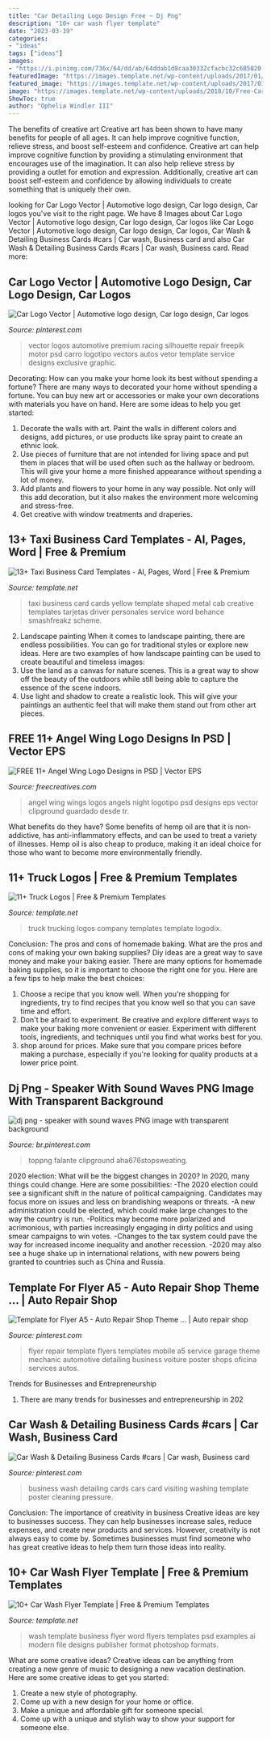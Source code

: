 ```yaml
---
title: "Car Detailing Logo Design Free ~ Dj Png"
description: "10+ car wash flyer template"
date: "2023-03-19"
categories:
- "ideas"
tags: ["ideas"]
images:
- "https://i.pinimg.com/736x/64/dd/ab/64ddab1d8caa30332cfacbc32c685020.jpg"
featuredImage: "https://images.template.net/wp-content/uploads/2017/01/21104624/Company-Truck-Logos.jpg"
featured_image: "https://images.template.net/wp-content/uploads/2017/03/18115146/Yellow-Taxi-Metal-Business-Card-.jpg"
image: "https://images.template.net/wp-content/uploads/2018/10/Free-Car-Wash-Business-Flyer-Template.jpg"
ShowToc: true
author: "Ophelia Windler III"
---
```



The benefits of creative art
Creative art has been shown to have many benefits for people of all ages. It can help improve cognitive function, relieve stress, and boost self-esteem and confidence.
Creative art can help improve cognitive function by providing a stimulating environment that encourages use of the imagination. It can also help relieve stress by providing a outlet for emotion and expression. Additionally, creative art can boost self-esteem and confidence by allowing individuals to create something that is uniquely their own.

	

		
looking for Car Logo Vector | Automotive logo design, Car logo design, Car logos you've visit to the right page. We have 8 Images about Car Logo Vector | Automotive logo design, Car logo design, Car logos like Car Logo Vector | Automotive logo design, Car logo design, Car logos, Car Wash &amp; Detailing Business Cards #cars | Car wash, Business card and also Car Wash &amp; Detailing Business Cards #cars | Car wash, Business card. Read more:
		
    
## Car Logo Vector | Automotive Logo Design, Car Logo Design, Car Logos

<img loading=lazy src="https://i.pinimg.com/736x/64/dd/ab/64ddab1d8caa30332cfacbc32c685020.jpg" onerror="this.onerror=null;this.src='https://tse2.mm.bing.net/th?id=OIP.L_FRjyOKWC38Vc_1hP-pjwHaHa&amp;pid=15.1';" alt="Car Logo Vector | Automotive logo design, Car logo design, Car logos">

_Source: pinterest.com_

>vector logos automotive premium racing silhouette repair freepik motor psd carro logotipo vectors autos vetor template service designs exclusive graphic. 

	

Decorating: How can you make your home look its best without spending a fortune?
There are many ways to decorated your home without spending a fortune. You can buy new art or accessories or make your own decorations with materials you have on hand. Here are some ideas to help you get started: 
1. Decorate the walls with art. Paint the walls in different colors and designs, add pictures, or use products like spray paint to create an ethnic look. 
2. Use pieces of furniture that are not intended for living space and put them in places that will be used often such as the hallway or bedroom. This will give your home a more finished appearance without spending a lot of money. 
3. Add plants and flowers to your home in any way possible. Not only will this add decoration, but it also makes the environment more welcoming and stress-free. 
4. Get creative with window treatments and draperies.

    
## 13+ Taxi Business Card Templates - AI, Pages, Word | Free &amp; Premium

<img loading=lazy src="https://images.template.net/wp-content/uploads/2017/03/18115146/Yellow-Taxi-Metal-Business-Card-.jpg" onerror="this.onerror=null;this.src='https://tse4.mm.bing.net/th?id=OIP.H_Z9GgsACz3_hq7pn78q6AHaE8&amp;pid=15.1';" alt="13+ Taxi Business Card Templates - AI, Pages, Word | Free &amp; Premium">

_Source: template.net_

>taxi business card cards yellow template shaped metal cab creative templates tarjetas driver personales service word behance smashfreakz scheme. 

	

2. Landscape painting
When it comes to landscape painting, there are endless possibilities. You can go for traditional styles or explore new ideas. Here are two examples of how landscape painting can be used to create beautiful and timeless images: 
2. Use the land as a canvas for nature scenes. This is a great way to show off the beauty of the outdoors while still being able to capture the essence of the scene indoors.
3. Use light and shadow to create a realistic look. This will give your paintings an authentic feel that will make them stand out from other art pieces.

    
## FREE 11+ Angel Wing Logo Designs In PSD | Vector EPS

<img loading=lazy src="https://images.freecreatives.com/wp-content/uploads/2016/03/Angel-Night-Wing-Logos.jpg" onerror="this.onerror=null;this.src='https://tse1.mm.bing.net/th?id=OIP.YTcOee95FMTC2rL2fZzPygHaHa&amp;pid=15.1';" alt="FREE 11+ Angel Wing Logo Designs in PSD | Vector EPS">

_Source: freecreatives.com_

>angel wing wings logos angels night logotipo psd designs eps vector clipground guardado desde tr. 

	

What benefits do they have?
Some benefits of hemp oil are that it is non-addictive, has anti-inflammatory effects, and can be used to treat a variety of illnesses. Hemp oil is also cheap to produce, making it an ideal choice for those who want to become more environmentally friendly.

    
## 11+ Truck Logos | Free &amp; Premium Templates

<img loading=lazy src="https://images.template.net/wp-content/uploads/2017/01/21104624/Company-Truck-Logos.jpg" onerror="this.onerror=null;this.src='https://tse3.mm.bing.net/th?id=OIP.RVNqFwLocNoTYayyx-4uSwHaD4&amp;pid=15.1';" alt="11+ Truck Logos | Free &amp; Premium Templates">

_Source: template.net_

>truck trucking logos company templates template logodix. 

	

Conclusion: The pros and cons of homemade baking.
What are the pros and cons of making your own baking supplies? Diy ideas are a great way to save money and make your baking easier. There are many options for homemade baking supplies, so it is important to choose the right one for you. Here are a few tips to help make the best choices: 
1. Choose a recipe that you know well. When you're shopping for ingredients, try to find recipes that you know well so that you can save time and effort. 
2. Don't be afraid to experiment. Be creative and explore different ways to make your baking more convenient or easier. Experiment with different tools, ingredients, and techniques until you find what works best for you. 
3. shop around for prices. Make sure that you compare prices before making a purchase, especially if you're looking for quality products at a lower price point.

    
## Dj Png - Speaker With Sound Waves PNG Image With Transparent Background

<img loading=lazy src="https://i.pinimg.com/736x/04/36/93/04369368f671b98fa82c5848a19eed67.jpg" onerror="this.onerror=null;this.src='https://tse1.mm.bing.net/th?id=OIP.elGasyWZ97P9zu3m9NkjCgHaHk&amp;pid=15.1';" alt="dj png - speaker with sound waves PNG image with transparent background">

_Source: br.pinterest.com_

>toppng falante clipground aha676stopsweating. 

	

2020 election: What will be the biggest changes in 2020?
In 2020, many things could change. Here are some possibilities:
-The 2020 election could see a significant shift in the nature of political campaigning. Candidates may focus more on issues and less on brandishing weapons or threats. 
-A new administration could be elected, which could make large changes to the way the country is run. 
-Politics may become more polarized and acrimonious, with parties increasingly engaging in dirty politics and using smear campaigns to win votes. 
-Changes to the tax system could pave the way for increased income inequality and another recession. 
-2020 may also see a huge shake up in international relations, with new powers being granted to countries such as China and Russia.

    
## Template For Flyer A5 - Auto Repair Shop Theme … | Auto Repair Shop

<img loading=lazy src="https://i.pinimg.com/736x/93/72/32/93723279ce6703a4e45c338bf2172a8e--templates-for-flyers-flyer-template.jpg" onerror="this.onerror=null;this.src='https://tse2.mm.bing.net/th?id=OIP.LF0ZP65jRHn1ehxM-gh7zQHaKg&amp;pid=15.1';" alt="Template for Flyer A5 - Auto Repair Shop Theme … | Auto repair shop">

_Source: pinterest.com_

>flyer repair template flyers templates mobile a5 service garage theme mechanic automotive detailing business voiture poster shops oficina services autos. 

	

Trends for Businesses and Entrepreneurship
1. There are many trends for businesses and entrepreneurship in 202
    
## Car Wash &amp; Detailing Business Cards #cars | Car Wash, Business Card

<img loading=lazy src="https://i.pinimg.com/736x/45/e0/f4/45e0f4f86cbfe0b7fddd885564081e34.jpg" onerror="this.onerror=null;this.src='https://tse3.mm.bing.net/th?id=OIP.s_pesV1926x8x049faiTRQAAAA&amp;pid=15.1';" alt="Car Wash &amp; Detailing Business Cards #cars | Car wash, Business card">

_Source: pinterest.com_

>business wash detailing cards cars card visiting washing template poster cleaning pressure. 

	

Conclusion: The importance of creativity in business
Creative ideas are key to businesses success. They can help businesses increase sales, reduce expenses, and create new products and services. However, creativity is not always easy to come by. Sometimes businesses must find someone who has great creative ideas to help them turn those ideas into reality.

    
## 10+ Car Wash Flyer Template | Free &amp; Premium Templates

<img loading=lazy src="https://images.template.net/wp-content/uploads/2018/10/Free-Car-Wash-Business-Flyer-Template.jpg" onerror="this.onerror=null;this.src='https://tse1.mm.bing.net/th?id=OIP.M5Ov47yzI9hKJgRmajV-hAAAAA&amp;pid=15.1';" alt="10+ Car Wash Flyer Template | Free &amp; Premium Templates">

_Source: template.net_

>wash template business flyer word flyers templates psd examples ai modern file designs publisher format photoshop formats. 

	

What are some creative ideas?
Creative ideas can be anything from creating a new genre of music to designing a new vacation destination. Here are some creative ideas to get you started: 
1. Create a new style of photography.
2. Come up with a new design for your home or office.
3. Make a unique and affordable gift for someone special.
4. Come up with a unique and stylish way to show your support for someone else.

